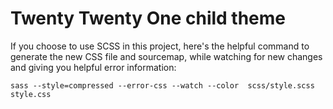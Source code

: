 # Twenty Twenty One child theme

If you choose to use SCSS in this project, here's the helpful command to generate the new CSS file and sourcemap, while watching for new changes and giving you helpful error information:

```
sass --style=compressed --error-css --watch --color  scss/style.scss style.css
```
